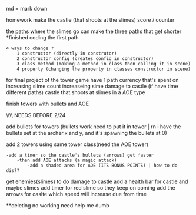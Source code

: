 md = mark down

homework
make the castle (that shoots at the slimes)
    score / counter

 the paths
    where the slimes go 
    can make the three paths that get shorter 
    *finished coding the first path



    4 ways to change ?
        1 constructor (directly in construtor)
        2 constructor config (creates config in constructor)
        3 class method (making a method in class then calling it in scene)
        4 property (changing the property in classes constructor in scene)



for final project of the tower game
    have 1 path
    currency that's spent on 
        increasing slime count
        increaseing sime damage to castle
        (if have time different paths)
    castle that shoots at slimes in a AOE type


finish towers with bullets and AOE

\\\\\\\\ NEEDS BEFORE 2/24

add bullets for towers (bullets work need to put it in tower | rn i have the bullets 
set at the archer.x and y, and it's spawning the bullets at 0)

add 2 towers using same tower class(need the AOE tower)

    -add a timer so the castle's bullets (arrows) get faster 
        -then add AOE attacks (a magic attack)
            -add a shaded area for AOE (ITS BONUS POINTS) | how to do dis??


get enemies(slimes) to do damage to castle 
add a health bar for castle and maybe slimes 
add timer for red slime so they keep on coming 
add the arrows for caslte which speed will increase due from time

**deleting no working need help me dumb


